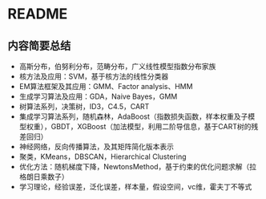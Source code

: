 # README

## 内容简要总结
- 高斯分布，伯努利分布，范畴分布，广义线性模型指数分布家族
- 核方法及应用：SVM，基于核方法的线性分类器
- EM算法框架及其应用：GMM、Factor analysis、HMM
- 生成学习算法及应用：GDA，Naive Bayes，GMM
- 树算法系列，决策树，ID3，C4.5，CART
- 集成学习算法系列，随机森林，AdaBoost（指数损失函数，样本权重及子模型权重），GBDT，XGBoost（加法模型，利用二阶导信息，基于CART树的残差回归）
- 神经网络，反向传播算法，及其矩阵简化版本表示
- 聚类，KMeans，DBSCAN，Hierarchical Clustering
- 优化方法：随机梯度下降，NewtonsMethod，基于约束的优化问题求解（拉格朗日乘数子）
- 学习理论，经验误差，泛化误差，样本量，假设空间，vc维，霍夫丁不等式